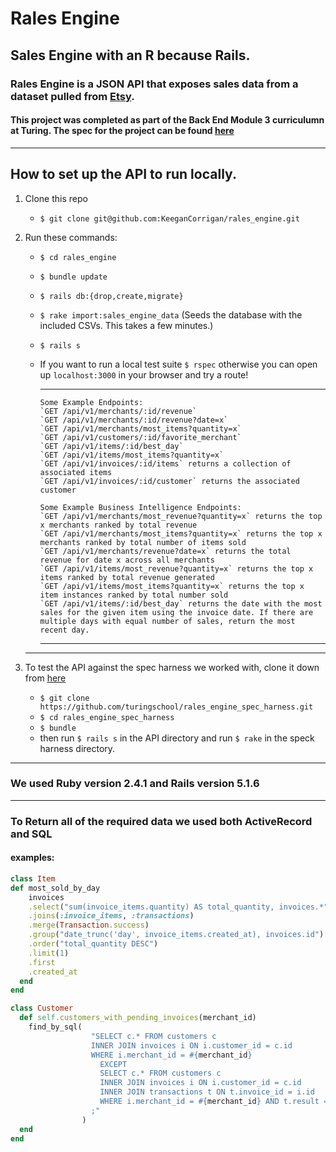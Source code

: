 # Rales Engine


## Sales Engine with an R because Rails.

### Rales Engine is a JSON API that exposes sales data from a dataset pulled from [Etsy](https://www.etsy.com).
#### This project was completed as part of the Back End Module 3 curriculumn at Turing. The spec for the project can be found [here](http://backend.turing.io/module3/projects/rails_engine)
___
## How to set up the API to run locally.

1. Clone this repo
    * `$ git clone git@github.com:KeeganCorrigan/rales_engine.git`

2. Run these commands:
    * `$ cd rales_engine`
    * `$ bundle update`
    * `$ rails db:{drop,create,migrate}`
    * `$ rake import:sales_engine_data` (Seeds the database with the included CSVs. This takes a few minutes.)
    * `$ rails s`
    * If you want to run a local test suite `$ rspec` otherwise you can open up `localhost:3000` in your browser and try a route!

      ---
      ```
      Some Example Endpoints:
      `GET /api/v1/merchants/:id/revenue`
      `GET /api/v1/merchants/:id/revenue?date=x`
      `GET /api/v1/merchants/most_items?quantity=x`
      `GET /api/v1/customers/:id/favorite_merchant`
      `GET /api/v1/items/:id/best_day`
      `GET /api/v1/items/most_items?quantity=x`
      `GET /api/v1/invoices/:id/items` returns a collection of associated items
      `GET /api/v1/invoices/:id/customer` returns the associated customer

      Some Example Business Intelligence Endpoints:
      `GET /api/v1/merchants/most_revenue?quantity=x` returns the top x merchants ranked by total revenue
      `GET /api/v1/merchants/most_items?quantity=x` returns the top x merchants ranked by total number of items sold
      `GET /api/v1/merchants/revenue?date=x` returns the total revenue for date x across all merchants
      `GET /api/v1/items/most_revenue?quantity=x` returns the top x items ranked by total revenue generated
      `GET /api/v1/items/most_items?quantity=x` returns the top x item instances ranked by total number sold
      `GET /api/v1/items/:id/best_day` returns the date with the most sales for the given item using the invoice date. If there are multiple days with equal number of sales, return the most recent day.
      ```
      ___

    ---
3. To test the API against the spec harness we worked with, clone it down from [here](https://github.com/turingschool/rales_engine_spec_harness)
    * `$ git clone https://github.com/turingschool/rales_engine_spec_harness.git`
    * `$ cd rales_engine_spec_harness`
    * `$ bundle`
    * then run `$ rails s` in the API directory and run `$ rake` in the speck harness directory.
___

### We used Ruby version 2.4.1 and Rails version 5.1.6
___
### To Return all of the required data we used both ActiveRecord and SQL
#### examples:
  ```ruby
  class Item
  def most_sold_by_day
      invoices
      .select("sum(invoice_items.quantity) AS total_quantity, invoices.*")
      .joins(:invoice_items, :transactions)
      .merge(Transaction.success)
      .group("date_trunc('day', invoice_items.created_at), invoices.id")
      .order("total_quantity DESC")
      .limit(1)
      .first
      .created_at
    end
  end
  ```
  ```ruby
  class Customer
    def self.customers_with_pending_invoices(merchant_id)
      find_by_sql(
                    "SELECT c.* FROM customers c
                    INNER JOIN invoices i ON i.customer_id = c.id
                    WHERE i.merchant_id = #{merchant_id}
                      EXCEPT
                      SELECT c.* FROM customers c
                      INNER JOIN invoices i ON i.customer_id = c.id
                      INNER JOIN transactions t ON t.invoice_id = i.id
                      WHERE i.merchant_id = #{merchant_id} AND t.result = 'success'
                    ;"
                  )
    end
  end
  ```
